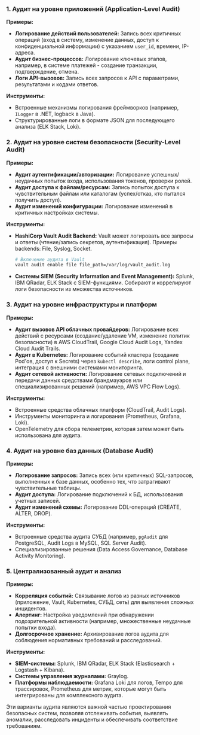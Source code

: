 ### **1. Аудит на уровне приложений (Application-Level Audit)**

**Примеры:**
- **Логирование действий пользователей:** Запись всех критичных операций (вход в систему, изменение данных, доступ к конфиденциальной информации) с указанием `user_id`, времени, IP-адреса.
- **Аудит бизнес-процессов:** Логирование ключевых этапов, например, в системе платежей - создание транзакции, подтверждение, отмена.
- **Логи API-вызовов:** Запись всех запросов к API с параметрами, результатами и кодами ответов.

**Инструменты:**
- Встроенные механизмы логирования фреймворков (например, `ILogger` в .NET, logback в Java).
- Структурированные логи в формате JSON для последующего анализа (ELK Stack, Loki).

### **2. Аудит на уровне систем безопасности (Security-Level Audit)**

**Примеры:**
- **Аудит аутентификации/авторизации:** Логирование успешных/неудачных попыток входа, использования токенов, проверки ролей.
- **Аудит доступа к файлам/ресурсам:** Запись попыток доступа к чувствительным файлам или каталогам (успех/отказ, кто пытался получить доступ).
- **Аудит изменений конфигурации:** Логирование изменений в критичных настройках системы.

**Инструменты:**
- **HashiCorp Vault Audit Backend:** Vault может логировать все запросы и ответы (чтение/запись секретов, аутентификация). Примеры backends: File, Syslog, Socket.
    ```bash
    # Включение аудита в Vault
    vault audit enable file file_path=/var/log/vault_audit.log
    ```
- **Системы SIEM (Security Information and Event Management):** Splunk, IBM QRadar, ELK Stack с SIEM-функциями. Собирают и коррелируют логи безопасности из множества источников.

### **3. Аудит на уровне инфраструктуры и платформ**

**Примеры:**
- **Аудит вызовов API облачных провайдеров:** Логирование всех действий с ресурсами (создание/удаление VM, изменение политик безопасности) в AWS CloudTrail, Google Cloud Audit Logs, Yandex Cloud Audit Trails.
- **Аудит в Kubernetes:** Логирование событий кластера (создание Pod'ов, доступ к Secrets) через `kubectl describe`, логи control plane, интеграция с внешними системами мониторинга.
- **Аудит сетевой активности:** Логирование сетевых подключений и передачи данных средствами брандмауэров или специализированных решений (например, AWS VPC Flow Logs).

**Инструменты:**
- Встроенные средства облачных платформ (CloudTrail, Audit Logs).
- Инструменты мониторинга и логирования (Prometheus, Grafana, Loki).
- OpenTelemetry для сбора телеметрии, которая затем может быть использована для аудита.

### **4. Аудит на уровне баз данных (Database Audit)**

**Примеры:**
- **Логирование запросов:** Запись всех (или критичных) SQL-запросов, выполненных к базе данных, особенно тех, что затрагивают чувствительные таблицы.
- **Аудит доступа:** Логирование подключений к БД, использования учетных записей.
- **Аудит изменений схемы:** Логирование DDL-операций (CREATE, ALTER, DROP).

**Инструменты:**
- Встроенные средства аудита СУБД (например, `pgAudit` для PostgreSQL, Audit Logs в MySQL, SQL Server Audit).
- Специализированные решения (Data Access Governance, Database Activity Monitoring).

### **5. Централизованный аудит и анализ**

**Примеры:**
- **Корреляция событий:** Связывание логов из разных источников (приложение, Vault, Kubernetes, СУБД, сеть) для выявления сложных инцидентов.
- **Алертинг:** Настройка уведомлений при обнаружении подозрительной активности (например, множественные неудачные попытки входа).
- **Долгосрочное хранение:** Архивирование логов аудита для соблюдения нормативных требований и расследований.

**Инструменты:**
- **SIEM-системы:** Splunk, IBM QRadar, ELK Stack (Elasticsearch + Logstash + Kibana).
- **Системы управления журналами:** Graylog.
- **Платформы наблюдаемости:** Grafana Loki для логов, Tempo для трассировок, Prometheus для метрик, которые могут быть интегрированы для комплексного аудита.

Эти варианты аудита являются важной частью проектирования безопасных систем, позволяя отслеживать события, выявлять аномалии, расследовать инциденты и обеспечивать соответствие требованиям.